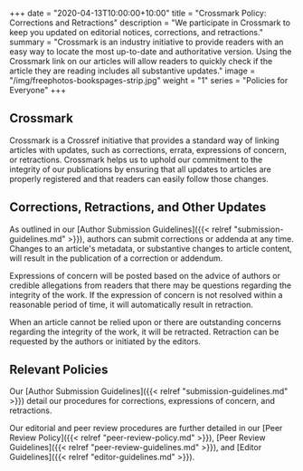 +++
date = "2020-04-13T10:00:00+10:00"
title = "Crossmark Policy: Corrections and Retractions"
description = "We participate in Crossmark to keep you updated on editorial notices, corrections, and retractions."
summary = "Crossmark is an industry initiative to provide readers with an easy way to locate the most up-to-date and authoritative version. Using the Crossmark link on our articles will allow readers to quickly check if the article they are reading includes all substantive updates."
image = "/img/freephotos-bookspages-strip.jpg"
weight = "1"
series = "Policies for Everyone"
+++

## Crossmark

Crossmark is a Crossref initiative that provides a standard way of linking articles with updates, such as corrections, errata, expressions of concern, or retractions. Crossmark helps us to uphold our commitment to the integrity of our publications by ensuring that all updates to articles are properly registered and that readers can easily follow those changes.

## Corrections, Retractions, and Other Updates

As outlined in our [Author Submission Guidelines]({{< relref "submission-guidelines.md" >}}), authors can submit corrections or addenda at any time. Changes to an article's metadata, or substantive changes to article content, will result in the publication of a correction or addendum.

Expressions of concern will be posted based on the advice of authors or credible allegations from readers that there may be questions regarding the integrity of the work. If the expression of concern is not resolved within a reasonable period of time, it will automatically result in retraction.

When an article cannot be relied upon or there are outstanding concerns regarding the integrity of the work, it will be retracted. Retraction can be requested by the authors or initiated by the editors.

## Relevant Policies

Our [Author Submission Guidelines]({{< relref "submission-guidelines.md" >}}) detail our procedures for corrections, expressions of concern, and retractions.

Our editorial and peer review procedures are further detailed in our [Peer Review Policy]({{< relref "peer-review-policy.md" >}}),  [Peer Review Guidelines]({{< relref "peer-review-guidelines.md" >}}), and [Editor Guidelines]({{< relref "editor-guidelines.md" >}}).